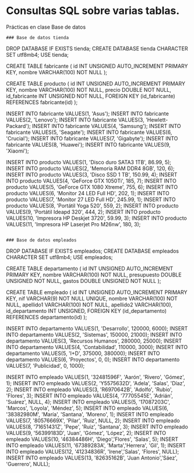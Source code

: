 # Consultas SQL sobre varias tablas.
Prácticas en clase Base de datos

```
### Base de datos tienda
```
DROP DATABASE IF EXISTS tienda;
CREATE DATABASE tienda CHARACTER SET utf8mb4;
USE tienda;

CREATE TABLE fabricante (
  id INT UNSIGNED AUTO_INCREMENT PRIMARY KEY,
  nombre VARCHAR(100) NOT NULL
);

CREATE TABLE producto (
  id INT UNSIGNED AUTO_INCREMENT PRIMARY KEY,
  nombre VARCHAR(100) NOT NULL,
  precio DOUBLE NOT NULL,
  id_fabricante INT UNSIGNED NOT NULL,
  FOREIGN KEY (id_fabricante) REFERENCES fabricante(id)
);

INSERT INTO fabricante VALUES(1, 'Asus');
INSERT INTO fabricante VALUES(2, 'Lenovo');
INSERT INTO fabricante VALUES(3, 'Hewlett-Packard');
INSERT INTO fabricante VALUES(4, 'Samsung');
INSERT INTO fabricante VALUES(5, 'Seagate');
INSERT INTO fabricante VALUES(6, 'Crucial');
INSERT INTO fabricante VALUES(7, 'Gigabyte');
INSERT INTO fabricante VALUES(8, 'Huawei');
INSERT INTO fabricante VALUES(9, 'Xiaomi');

INSERT INTO producto VALUES(1, 'Disco duro SATA3 1TB', 86.99, 5);
INSERT INTO producto VALUES(2, 'Memoria RAM DDR4 8GB', 120, 6);
INSERT INTO producto VALUES(3, 'Disco SSD 1 TB', 150.99, 4);
INSERT INTO producto VALUES(4, 'GeForce GTX 1050Ti', 185, 7);
INSERT INTO producto VALUES(5, 'GeForce GTX 1080 Xtreme', 755, 6);
INSERT INTO producto VALUES(6, 'Monitor 24 LED Full HD', 202, 1);
INSERT INTO producto VALUES(7, 'Monitor 27 LED Full HD', 245.99, 1);
INSERT INTO producto VALUES(8, 'Portátil Yoga 520', 559, 2);
INSERT INTO producto VALUES(9, 'Portátil Ideapd 320', 444, 2);
INSERT INTO producto VALUES(10, 'Impresora HP Deskjet 3720', 59.99, 3);
INSERT INTO producto VALUES(11, 'Impresora HP Laserjet Pro M26nw', 180, 3);
```

### Base de datos empleados
```
DROP DATABASE IF EXISTS empleados;
CREATE DATABASE empleados CHARACTER SET utf8mb4;
USE empleados;

CREATE TABLE departamento (
  id INT UNSIGNED AUTO_INCREMENT PRIMARY KEY,
  nombre VARCHAR(100) NOT NULL,
  presupuesto DOUBLE UNSIGNED NOT NULL,
  gastos DOUBLE UNSIGNED NOT NULL
);

CREATE TABLE empleado (
  id INT UNSIGNED AUTO_INCREMENT PRIMARY KEY,
  nif VARCHAR(9) NOT NULL UNIQUE,
  nombre VARCHAR(100) NOT NULL,
  apellido1 VARCHAR(100) NOT NULL,
  apellido2 VARCHAR(100),
  id_departamento INT UNSIGNED,
  FOREIGN KEY (id_departamento) REFERENCES departamento(id)
);

INSERT INTO departamento VALUES(1, 'Desarrollo', 120000, 6000);
INSERT INTO departamento VALUES(2, 'Sistemas', 150000, 21000);
INSERT INTO departamento VALUES(3, 'Recursos Humanos', 280000, 25000);
INSERT INTO departamento VALUES(4, 'Contabilidad', 110000, 3000);
INSERT INTO departamento VALUES(5, 'I+D', 375000, 380000);
INSERT INTO departamento VALUES(6, 'Proyectos', 0, 0);
INSERT INTO departamento VALUES(7, 'Publicidad', 0, 1000);

INSERT INTO empleado VALUES(1, '32481596F', 'Aarón', 'Rivero', 'Gómez', 1);
INSERT INTO empleado VALUES(2, 'Y5575632D', 'Adela', 'Salas', 'Díaz', 2);
INSERT INTO empleado VALUES(3, 'R6970642B', 'Adolfo', 'Rubio', 'Flores', 3);
INSERT INTO empleado VALUES(4, '77705545E', 'Adrián', 'Suárez', NULL, 4);
INSERT INTO empleado VALUES(5, '17087203C', 'Marcos', 'Loyola', 'Méndez', 5);
INSERT INTO empleado VALUES(6, '38382980M', 'María', 'Santana', 'Moreno', 1);
INSERT INTO empleado VALUES(7, '80576669X', 'Pilar', 'Ruiz', NULL, 2);
INSERT INTO empleado VALUES(8, '71651431Z', 'Pepe', 'Ruiz', 'Santana', 3);
INSERT INTO empleado VALUES(9, '56399183D', 'Juan', 'Gómez', 'López', 2);
INSERT INTO empleado VALUES(10, '46384486H', 'Diego','Flores', 'Salas', 5);
INSERT INTO empleado VALUES(11, '67389283A', 'Marta','Herrera', 'Gil', 1);
INSERT INTO empleado VALUES(12, '41234836R', 'Irene','Salas', 'Flores', NULL);
INSERT INTO empleado VALUES(13, '82635162B', 'Juan Antonio','Sáez', 'Guerrero', NULL);
```